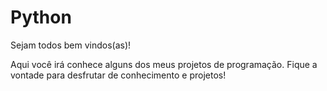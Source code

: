 # Python

Sejam todos bem vindos(as)!

Aqui você irá conhece alguns dos meus projetos de programação.
Fique a vontade para desfrutar de conhecimento e projetos!
